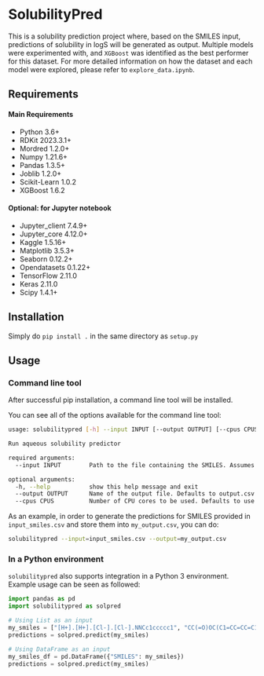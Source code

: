 # SolubilityPred

This is a solubility prediction project where, based on the SMILES input, predictions of solubility in logS will be generated as output.
Multiple models were experimented with, and `XGBoost` was identified as the best performer for this dataset.
For more detailed information on how the dataset and each model were explored, please refer to `explore_data.ipynb`.

## Requirements

#### Main Requirements
- Python 3.6+
- RDKit 2023.3.1+
- Mordred 1.2.0+
- Numpy 1.21.6+
- Pandas 1.3.5+
- Joblib 1.2.0+
- Scikit-Learn 1.0.2
- XGBoost 1.6.2

#### Optional: for Jupyter notebook
- Jupyter_client 7.4.9+
- Jupyter_core 4.12.0+
- Kaggle 1.5.16+
- Matplotlib 3.5.3+
- Seaborn 0.12.2+
- Opendatasets 0.1.22+
- TensorFlow 2.11.0
- Keras 2.11.0
- Scipy 1.4.1+

## Installation

Simply do `pip install .` in the same directory as `setup.py`

## Usage

### Command line tool

After successful pip installation, a command line tool will be installed.

You can see all of the options available for the command line tool:

```bash
usage: solubilitypred [-h] --input INPUT [--output OUTPUT] [--cpus CPUS]

Run aqueous solubility predictor

required arguments:
  --input INPUT        Path to the file containing the SMILES. Assumes the content is 1 SMILE per line. Accepts CSV or TXT format.

optional arguments:
  -h, --help           show this help message and exit
  --output OUTPUT      Name of the output file. Defaults to output.csv. Accepts CSV or TXT format. Note this will overwrite the content of the output file.
  --cpus CPUS          Number of CPU cores to be used. Defaults to use all available cores. Must be between 1 and the number of available CPU cores.
```

As an example, in order to generate the predictions for SMILES provided in `input_smiles.csv` and store them into `my_output.csv`, you can do:

```bash
solubilitypred --input=input_smiles.csv --output=my_output.csv
```

### In a Python environment

`solubilitypred` also supports integration in a Python 3 environment. Example usage can be seen as followed:

```python
import pandas as pd
import solubilitypred as solpred

# Using List as an input
my_smiles = ["[H+].[H+].[Cl-].[Cl-].NNCc1ccccc1", "CC(=O)OC(C1=CC=CC=C1)C(Cl)(Cl)Cl", "CO[P](=O)(OC)OC=C(Cl)Cl", "[Na+].[Cl-]"]
predictions = solpred.predict(my_smiles)

# Using DataFrame as an input
my_smiles_df = pd.DataFrame({"SMILES": my_smiles})
predictions = solpred.predict(my_smiles)
```
